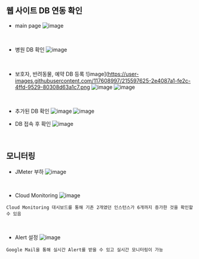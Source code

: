 ## 웹 사이트 DB 연동 확인
- main page
![image](https://user-images.githubusercontent.com/117608997/215597403-186a6cea-8acc-4595-a05c-cdfa80e6bfb0.png)

</br>

- 병원 DB 확인
![image](https://user-images.githubusercontent.com/117608997/215597889-b3fb9a61-ff66-4ac7-aea8-a309af73844c.png)

</br>

- 보호자, 반려동물, 예약 DB 등록
![image](https://user-images.githubusercontent.com/117608997/215597625-2e4087a1-fe2c-4ffd-9529-80308d63a1c7.png
![image](https://user-images.githubusercontent.com/117608997/215597724-2d41289c-9a6a-4bec-9117-f951fce20160.png)
![image](https://user-images.githubusercontent.com/117608997/215597942-06ebffab-71c5-4c50-9400-e4f7eb422bfe.png)

</br>

- 추가된 DB 확인
![image](https://user-images.githubusercontent.com/117608997/215598022-82ecd876-8f59-4fda-ba86-2f92f7acb674.png)
![image](https://user-images.githubusercontent.com/117608997/215598097-f513414d-e5f1-4088-aded-6fcbd264e162.png)

- DB 접속 후 확인
![image](https://user-images.githubusercontent.com/117608997/215598237-24a353cb-1da2-40a2-8993-1ff0693449e8.png)

</br>

## 모니터링
- JMeter 부하
![image](https://user-images.githubusercontent.com/117608997/215598454-f7cc7dfe-5afc-417e-9d6e-581ceea850d7.png)

</br>

- Cloud Monitoring
![image](https://user-images.githubusercontent.com/117608997/215598562-74163a36-bf3f-43f0-b632-1d78440d0977.png)
```
Cloud Monitoring 대시보드를 통해 기존 2개였던 인스턴스가 6개까지 증가한 것을 확인할 수 있음
```

</br>

- Alert 설정
![image](https://user-images.githubusercontent.com/117608997/215598843-93518924-b561-454e-a10f-dbf0f7200f0d.png)
```
Google Mail을 통해 실시간 Alert를 받을 수 있고 실시간 모니터링이 가능
```

 
